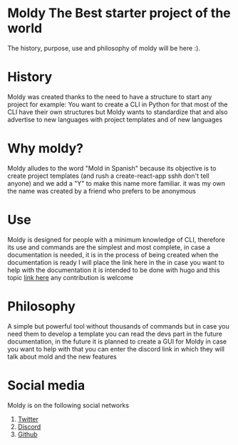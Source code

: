 # Moldy The Best starter project of the world

The history, purpose, use and philosophy of moldy will be here :).

# History

Moldy was created thanks to the need to have a structure to start any project for example: You want to create a CLI in Python for that most of the CLI have their own structures but Moldy wants to standardize that and also advertise to new languages ​​with project templates and of new languages

# Why moldy?

Moldy alludes to the word "Mold in Spanish" because its objective is to create project templates (and rush a create-react-app sshh don't tell anyone) and we add a "Y" to make this name more familiar. it was my own the name was created by a friend who prefers to be anonymous

# Use

Moldy is designed for people with a minimum knowledge of CLI, therefore its use and commands are the simplest and most complete, in case a documentation is needed, it is in the process of being created when the documentation is ready I will place the link here in the in case you want to help with the documentation it is intended to be done with hugo and this topic [link here](https://getdoks.org/) any contribution is welcome

# Philosophy

A simple but powerful tool without thousands of commands but in case you need them to develop a template you can read the devs part in the future documentation, in the future it is planned to create a GUI for Moldy in case you want to help with that you can enter the discord link in which they will talk about mold and the new features

# Social media

Moldy is on the following social networks

1. [Twitter](https://twitter.com/Moldy-Community)
2. [Discord](https://discord.gg/FgjGwBd99a)
3. [Github](https://github.com/Moldy-Community)
